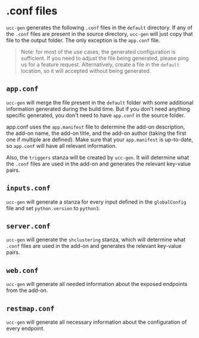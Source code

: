 # .conf files

`ucc-gen` generates the following `.conf` files in the `default` directory.
If any of the `.conf` files are present in the source directory, `ucc-gen` will
just copy that file to the output folder. The only exception is the `app.conf` file.

> Note: for most of the use cases, the generated configuration is sufficient. If you
> need to adjust the file being generated, please ping us for a feature
> request. Alternatively, create a file in the `default` location, so it will accepted
> without being generated.

## `app.conf`

`ucc-gen` will merge the file present in the `default` folder with some
additional information generated during the build time. But if you don't need
anything specific generated, you don't need to have `app.conf` in the source folder.

app.conf uses the `app.manifest` file to determine the add-on description, the add-on name,
the add-on title, and the add-on author (taking the first one if multiple are defined).
Make sure that your `app.manifest` is up-to-date, so `app.conf` will have all relevant information.

Also, the `triggers` stanza will be created by `ucc-gen`. It will determine what
the `.conf` files are used in the add-on and generates the relevant key-value
pairs.

## `inputs.conf`

`ucc-gen` will generate a stanza for every input defined in the `globalConfig`
file and set `python.version` to `python3`.

## `server.conf`

`ucc-gen` will generate the `shclustering` stanza, which will determine what
`.conf` files are used in the add-on and generates the relevant key-value pairs.

## `web.conf`

`ucc-gen` will generate all needed information about the exposed endpoints
from the add-on.

## `restmap.conf`

`ucc-gen` will generate all necessary information about the configuration of every
endpoint.
